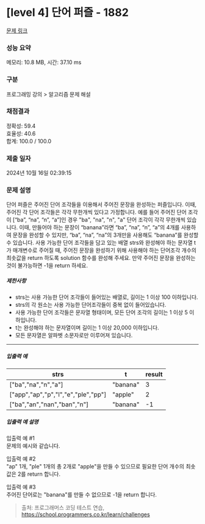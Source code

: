 # [level 4] 단어 퍼즐 - 1882 

[문제 링크](https://school.programmers.co.kr/learn/courses/30/lessons/1882) 

### 성능 요약

메모리: 10.8 MB, 시간: 37.10 ms

### 구분

프로그래밍 강의 > 알고리즘 문제 해설

### 채점결과

정확성: 59.4<br/>효율성: 40.6<br/>합계: 100.0 / 100.0

### 제출 일자

2024년 10월 16일 02:39:15

### 문제 설명

<p>단어 퍼즐은 주어진 단어 조각들을 이용해서 주어진 문장을 완성하는 퍼즐입니다. 이때, 주어진 각 단어 조각들은 각각 무한개씩 있다고 가정합니다. 예를 들어 주어진 단어 조각이 [“ba”, “na”, “n”, “a”]인 경우 "ba", "na", "n", "a" 단어 조각이 각각 무한개씩 있습니다. 이때, 만들어야 하는 문장이 “banana”라면 “ba”, “na”, “n”, “a”의 4개를 사용하여 문장을 완성할 수 있지만, “ba”, “na”, “na”의 3개만을 사용해도 “banana”를 완성할 수 있습니다. 사용 가능한 단어 조각들을 담고 있는 배열 strs와 완성해야 하는 문자열 t가 매개변수로 주어질 때, 주어진 문장을 완성하기 위해 사용해야 하는 단어조각 개수의 최솟값을 return 하도록 solution 함수를 완성해 주세요. 만약 주어진 문장을 완성하는 것이 불가능하면 -1을 return 하세요.</p>

<h5>제한사항</h5>

<ul>
<li>strs는 사용 가능한 단어 조각들이 들어있는 배열로, 길이는 1 이상 100 이하입니다.</li>
<li>strs의 각 원소는 사용 가능한 단어조각들이 중복 없이 들어있습니다.</li>
<li>사용 가능한 단어 조각들은 문자열 형태이며, 모든 단어 조각의 길이는 1 이상 5 이하입니다.</li>
<li>t는 완성해야 하는 문자열이며 길이는 1 이상 20,000 이하입니다.</li>
<li>모든 문자열은 알파벳 소문자로만 이루어져 있습니다.</li>
</ul>

<hr>

<h5>입출력 예</h5>
<table class="table">
        <thead><tr>
<th>strs</th>
<th>t</th>
<th>result</th>
</tr>
</thead>
        <tbody><tr>
<td>["ba","na","n","a"]</td>
<td>"banana"</td>
<td>3</td>
</tr>
<tr>
<td>["app","ap","p","l","e","ple","pp"]</td>
<td>"apple"</td>
<td>2</td>
</tr>
<tr>
<td>["ba","an","nan","ban","n"]</td>
<td>"banana"</td>
<td>-1</td>
</tr>
</tbody>
      </table>
<h5>입출력 예 설명</h5>

<p>입출력 예 #1<br>
문제의 예시와 같습니다.</p>

<p>입출력 예 #2<br>
"ap" 1개, "ple" 1개의 총 2개로 "apple"을 만들 수 있으므로 필요한 단어 개수의 최솟값은 2를 return 합니다.</p>

<p>입출력 예 #3<br>
주어진 단어로는 "banana"를 만들 수 없으므로 -1을 return 합니다.</p>


> 출처: 프로그래머스 코딩 테스트 연습, https://school.programmers.co.kr/learn/challenges